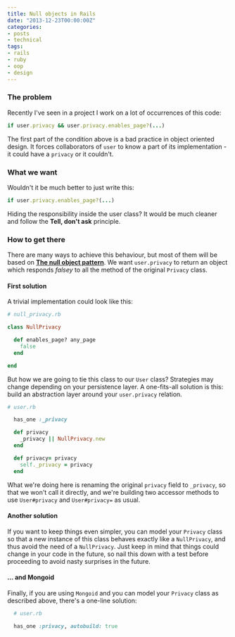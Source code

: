 ```yaml
---
title: Null objects in Rails
date: "2013-12-23T00:00:00Z"
categories:
- posts
- technical
tags:
- rails
- ruby
- oop
- design
---
```



### The problem

Recently I've seen in a project I work on a lot of occurrences of this code:

```ruby
if user.privacy && user.privacy.enables_page?(...)
```

The first part of the condition above is a bad practice in object oriented design. It forces collaborators of `user` to know a part of its implementation - it could have a `privacy` or it couldn't.

### What we want

Wouldn't it be much better to just write this:

```ruby
if user.privacy.enables_page?(...)
```

Hiding the responsibility inside the user class? It would be much cleaner and follow the __Tell, don't ask__ principle.

### How to get there

There are many ways to achieve this behaviour, but most of them will be based on [__The null object pattern__](http://en.wikipedia.org/wiki/Null_Object_pattern). We want `user.privacy` to return an object which responds _falsey_ to all the method of the original `Privacy` class.

#### First solution

A trivial implementation could look like this:

```ruby
# null_privacy.rb

class NullPrivacy

  def enables_page? any_page
    false
  end

end
```

But how we are going to tie this class to our `User` class? Strategies may change depending on your persistence layer. A one-fits-all solution is this: build an abstraction layer around your `user.privacy` relation.

```ruby
# user.rb

  has_one :_privacy

  def privacy
    _privacy || NullPrivacy.new
  end

  def privacy= privacy
    self._privacy = privacy
  end
```

What we're doing here is renaming the original `privacy` field to `_privacy`, so that we won't call it directly, and we're building two accessor methods to use `User#privacy` and `User#privacy=` as usual.

#### Another solution

If you want to keep things even simpler, you can model your `Privacy` class so that a new instance of this class behaves exactly like a `NullPrivacy`, and thus avoid the need of a `NullPrivacy`. Just keep in mind that things could change in your code in the future, so nail this down with a test before proceeding to avoid nasty surprises in the future.

#### ... and Mongoid

Finally, if you are using `Mongoid` and you can model your `Privacy` class as described above, there's a one-line solution:

```ruby
  # user.rb

  has_one :privacy, autobuild: true
```




